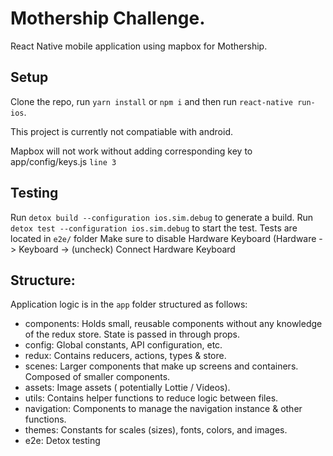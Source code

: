 # Mothership Challenge.

React Native mobile application using mapbox for Mothership.

## Setup

Clone the repo, run `yarn install` or `npm i` and then run `react-native run-ios`.

This project is currently not compatiable with android.

Mapbox will not work without adding corresponding key to app/config/keys.js `line 3`

## Testing

Run `detox build --configuration ios.sim.debug` to generate a build.
Run `detox test --configuration ios.sim.debug` to start the test.
Tests are located in `e2e/` folder
Make sure to disable Hardware Keyboard (Hardware -> Keyboard -> (uncheck) Connect Hardware Keyboard

## Structure:

Application logic is in the `app` folder structured as follows:

- components: Holds small, reusable components without any knowledge of the redux store. State is passed in through props.
- config: Global constants, API configuration, etc.
- redux: Contains reducers, actions, types & store.
- scenes: Larger components that make up screens and containers. Composed of smaller components.
- assets: Image assets ( potentially Lottie / Videos).
- utils: Contains helper functions to reduce logic between files.
- navigation: Components to manage the navigation instance & other functions.
- themes: Constants for scales (sizes), fonts, colors, and images.
- e2e: Detox testing
